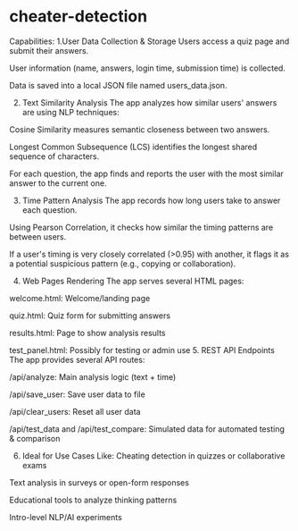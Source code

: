 # cheater-detection
Capabilities:
1.User Data Collection & Storage
Users access a quiz page and submit their answers.

User information (name, answers, login time, submission time) is collected.

Data is saved into a local JSON file named users_data.json.

2. Text Similarity Analysis
The app analyzes how similar users' answers are using NLP techniques:

Cosine Similarity measures semantic closeness between two answers.

Longest Common Subsequence (LCS) identifies the longest shared sequence of characters.

For each question, the app finds and reports the user with the most similar answer to the current one.

3. Time Pattern Analysis
The app records how long users take to answer each question.

Using Pearson Correlation, it checks how similar the timing patterns are between users.

If a user's timing is very closely correlated (>0.95) with another, it flags it as a potential suspicious pattern (e.g., copying or collaboration).

4. Web Pages Rendering
The app serves several HTML pages:

welcome.html: Welcome/landing page

quiz.html: Quiz form for submitting answers

results.html: Page to show analysis results

test_panel.html: Possibly for testing or admin use
5. REST API Endpoints
The app provides several API routes:

/api/analyze: Main analysis logic (text + time)

/api/save_user: Save user data to file

/api/clear_users: Reset all user data

/api/test_data and /api/test_compare: Simulated data for automated testing & comparison

 6. Ideal for Use Cases Like:
Cheating detection in quizzes or collaborative exams

Text analysis in surveys or open-form responses

Educational tools to analyze thinking patterns

Intro-level NLP/AI experiments

